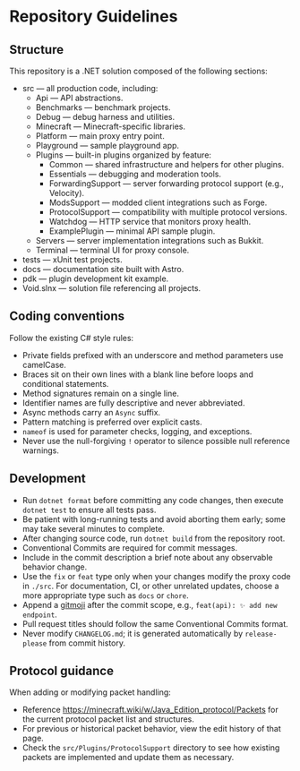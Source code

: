 # Repository Guidelines

## Structure

This repository is a .NET solution composed of the following sections:

- src — all production code, including:
  - Api — API abstractions.
  - Benchmarks — benchmark projects.
  - Debug — debug harness and utilities.
  - Minecraft — Minecraft-specific libraries.
  - Platform — main proxy entry point.
  - Playground — sample playground app.
  - Plugins — built-in plugins organized by feature:
    - Common — shared infrastructure and helpers for other plugins.
    - Essentials — debugging and moderation tools.
    - ForwardingSupport — server forwarding protocol support (e.g., Velocity).
    - ModsSupport — modded client integrations such as Forge.
    - ProtocolSupport — compatibility with multiple protocol versions.
    - Watchdog — HTTP service that monitors proxy health.
    - ExamplePlugin — minimal API sample plugin.
  - Servers — server implementation integrations such as Bukkit.
  - Terminal — terminal UI for proxy console.
- tests — xUnit test projects.
- docs — documentation site built with Astro.
- pdk — plugin development kit example.
- Void.slnx — solution file referencing all projects.

## Coding conventions

Follow the existing C# style rules:

- Private fields prefixed with an underscore and method parameters use camelCase.
- Braces sit on their own lines with a blank line before loops and conditional statements.
- Method signatures remain on a single line.
- Identifier names are fully descriptive and never abbreviated.
- Async methods carry an `Async` suffix.
- Pattern matching is preferred over explicit casts.
- `nameof` is used for parameter checks, logging, and exceptions.
- Never use the null-forgiving `!` operator to silence possible null reference warnings.

## Development

- Run `dotnet format` before committing any code changes, then execute `dotnet test` to ensure all tests pass.
- Be patient with long-running tests and avoid aborting them early; some may take several minutes to complete.
- After changing source code, run `dotnet build` from the repository root.
- Conventional Commits are required for commit messages.
- Include in the commit description a brief note about any observable behavior change.
- Use the `fix` or `feat` type only when your changes modify the proxy code in `./src`. For documentation, CI, or other unrelated updates, choose a more appropriate type such as `docs` or `chore`.
- Append a [gitmoji](https://gitmoji.dev/specification) after the commit scope, e.g., `feat(api): ✨ add new endpoint`.
- Pull request titles should follow the same Conventional Commits format.
- Never modify `CHANGELOG.md`; it is generated automatically by `release-please` from commit history.

## Protocol guidance

When adding or modifying packet handling:

- Reference <https://minecraft.wiki/w/Java_Edition_protocol/Packets> for the current protocol packet list and structures.
- For previous or historical packet behavior, view the edit history of that page.
- Check the `src/Plugins/ProtocolSupport` directory to see how existing packets are implemented and update them as necessary.
